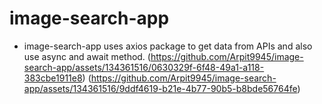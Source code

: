 # image-search-app
- image-search-app uses axios package to get data from APIs and also use async and await method.
(https://github.com/Arpit9945/image-search-app/assets/134361516/0630329f-6f48-49a1-a118-383cbe1911e8)
(https://github.com/Arpit9945/image-search-app/assets/134361516/9ddf4619-b21e-4b77-90b5-b8bde56764fe)
